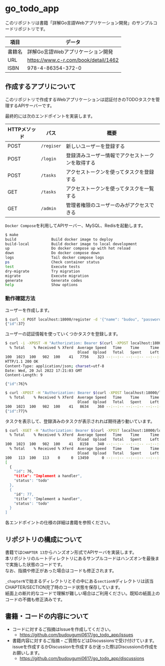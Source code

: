 # go_todo_app
このリポジトリは書籍「詳解Go言語Webアプリケーション開発」のサンプルコードリポジトリです。


| 項目   | データ                                  |
|------|--------------------------------------|
| 書籍名  | 詳解Go言語Webアプリケーション開発                  |
| URL  | https://www.c-r.com/book/detail/1462 |
| ISBN | 978-4-86354-372-0                    |

## 作成するアプリについて
このリポジトリで作成するWebアプリケーションは認証付きのTODOタスクを管理するAPIサーバーです。

最終的には次のエンドポイントを実装します。

| HTTPメソッド | パス         | 概要                       |
|----------|------------|--------------------------|
| POST     | `/regiser` | 新しいユーザーを登録する             |
| POST     | `/login`   | 登録済みユーザー情報でアクセストークンを取得する |
| POST     | `/tasks`   | アクセストークンを使ってタスクを登録する     |
| GET      | `/tasks`   | アクセストークンを使ってタスクを一覧する     |
| GET      | `/admin`   | 管理者権限のユーザーのみがアクセスできる     |

`Docker Compose`を利用してAPIサーバー、MySQL、Redisを起動します。

```bash
$ make
build                Build docker image to deploy
build-local          Build docker image to local development
up                   Do docker compose up with hot reload
down                 Do docker compose down
logs                 Tail docker compose logs
ps                   Check container status
test                 Execute tests
dry-migrate          Try migration
migrate              Execute migration
generate             Generate codes
help                 Show options
```

### 動作確認方法
ユーザーを作成します。
```bash
$ curl -X POST localhost:18000/register -d '{"name": "budou", "password":"test", "role":"admin"}'
{"id":37}
```
ユーザーの認証情報を使っていくつかタスクを登録します。
```bash
$ curl -i -XPOST -H "Authorization: Bearer $(curl -XPOST localhost:18000/login -d '{"user_name": "budou", "password":"test"}' | jq ".access_token" | sed "s/\"//g")" localhost:18000/tasks -d @./handler/testdata/add_task/ok_req.json.golden
  % Total    % Received % Xferd  Average Speed   Time    Time     Time  Current
                                 Dload  Upload   Total   Spent    Left  Speed
100  1023  100   982  100    41   7756    323 --:--:-- --:--:-- --:--:--  8525
HTTP/1.1 200 OK
Content-Type: application/json; charset=utf-8
Date: Wed, 20 Jul 2022 17:21:03 GMT
Content-Length: 9

{"id":76}%

$ curl -XPOST -H "Authorization: Bearer $(curl -XPOST localhost:18000/login -d '{"user_name": "budou", "password":"test"}' | jq ".access_token" | sed "s/\"//g")" localhost:18000/tasks -d @./handler/testdata/add_task/ok_req.json.golden
  % Total    % Received % Xferd  Average Speed   Time    Time     Time  Current
                                 Dload  Upload   Total   Spent    Left  Speed
100  1023  100   982  100    41   8634    360 --:--:-- --:--:-- --:--:--  9560
{"id":77}%
```
タスクを表示して、登録済みのタスクが表示されれば期待通り動いています。
```bash
$ curl -XGET -H "Authorization: Bearer $(curl -XPOST localhost:18000/login -d '{"user_name": "budou", "password":"test"}' | jq ".access_token" | sed "s/\"//g")" localhost:18000/tasks | jq
  % Total    % Received % Xferd  Average Speed   Time    Time     Time  Current
                                 Dload  Upload   Total   Spent    Left  Speed
100  1023  100   982  100    41   8158    340 --:--:-- --:--:-- --:--:--  9133
  % Total    % Received % Xferd  Average Speed   Time    Time     Time  Current
                                 Dload  Upload   Total   Spent    Left  Speed
100   113  100   113    0     0  13450      0 --:--:-- --:--:-- --:--:-- 28250
[
  {
    "id": 76,
    "title": "Implement a handler",
    "status": "todo"
  },
  {
    "id": 77,
    "title": "Implement a handler",
    "status": "todo"
  }
]
```

各エンドポイントの仕様の詳細は書籍を参照ください。

## リポジトリの構成について
書籍では`CHAPTER 13`からハンズオン形式でAPIサーバを実装します。  
本リポジトリのルートディレクトリにあるサンプルコードはハンズオンを最後まで実施した状態のコードです。  
なお、指摘や修正があった場合はコードも修正されます。

`_chapterN`で始まるディレクトリとその中にある`sectionN`ディレクトリは該当CHAPTER/SECTION完了時のコード状態を保存しています。  
紙面上の断片的なコードで理解が難しい場合はご利用ください。既知の紙面上のコードの不備も修正済みです。

## 書籍・コードの内容について
- コードに対するご指摘はIssueを作成してください。
    - https://github.com/budougumi0617/go_todo_app/issues
- 書籍内容に対するご指摘・ご質問などはDiscussionsで受け付けています。issueを作成するかDiscussionを作成するか迷った際はDiscussionの作成をお願いします。
    - https://github.com/budougumi0617/go_todo_app/discussions
